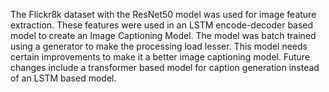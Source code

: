 The Flickr8k dataset with the ResNet50 model was used for image feature extraction. These features were used in an LSTM encode-decoder based model to create an Image Captioning Model. The model was batch trained using 
a generator to make the processing load lesser. This model needs certain improvements to make it a better image captioning model. Future changes include a transformer based model for caption generation instead of an 
LSTM based model. 
